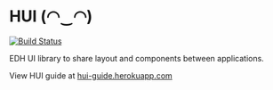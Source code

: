 # HUI (◠‿◠)

[![Build Status](https://semaphoreci.com/api/v1/projects/50b2d44c-21b4-4627-b63f-ab5f1beb261a/383098/badge.svg)](https://semaphoreci.com/everydayherodev/hui)      

EDH UI library to share layout and components between applications.

View HUI guide at [hui-guide.herokuapp.com](http://hui-guide.herokuapp.com "HUI Guide")
